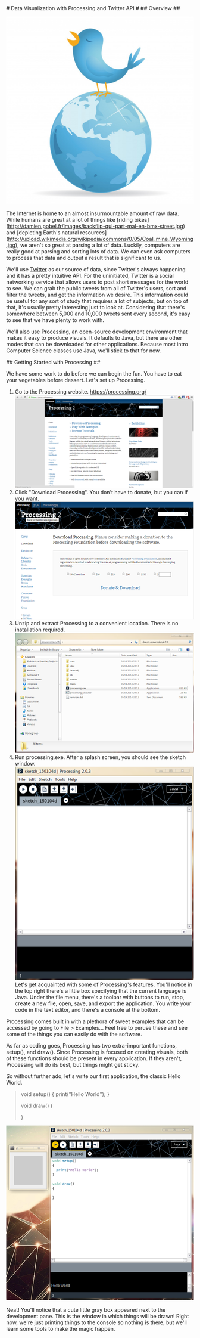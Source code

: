 <a name="Title" />
# Data Visualization with Processing and Twitter API #

<a name="Overview" />
## Overview ##

![twitter_globe](images/twitter_globe.jpg?raw=true)

The Internet is home to an almost insurmountable amount of raw data. While humans are great at a lot of things like [riding bikes] (http://damien.pobel.fr/images/backflip-qui-part-mal-en-bmx-street.jpg) and [depleting Earth's natural resources] (http://upload.wikimedia.org/wikipedia/commons/0/05/Coal_mine_Wyoming.jpg), we aren't so great at parsing a lot of data. Luckily, computers are really good at parsing and sorting lots of data. We can even ask computers to process that data and output a result that is significant to us. 

We'll use [Twitter](http://twitter.com) as our source of data, since Twitter's always happening and it has a pretty intuitive API. For the uninitiated, Twitter is a social networking service that allows users to post short messages for the world to see. We can grab the public tweets from all of Twitter's users, sort and filter the tweets, and get the information we desire. This information could be useful for any sort of study that requires a lot of subjects, but on top of that, it's usually pretty interesting just to look at. Considering that there's somewhere between 5,000 and 10,000 tweets sent every second, it's easy to see that we have plenty to work with. 

We'll also use [Processing](https://processing.org/), an open-source development environment that makes it easy to produce visuals. It defaults to Java, but there are other modes that can be downloaded for other applications. Because most intro Computer Science classes use Java, we'll stick to that for now. 

<!--- For other examples of data visualizations, I suggest you check out the [DataIsBeautiful Subreddit](http://www.reddit.com/r/dataisbeautiful). It's a great community and can spark inspiration for projects. Do something awesome. --->

<a name="Processing Intro">
## Getting Started with Processing ##

We have some work to do before we can begin the fun. You have to eat your vegetables before dessert. Let's set up Processing. 

1. Go to the Processing website. https://processing.org/ ![processing_website](images/processing_website.png)
2. Click "Download Processing". You don't have to donate, but you can if you want. ![download_processing](images/download_processing.png)
3. Unzip and extract Processing to a convenient location. There is no installation required. ![processing_folder](images/processing_folder.png)
4. Run processing.exe. After a splash screen, you should see the sketch window. ![processing_sketch](images/processing_sketch.png) 
Let's get acquainted with some of Processing's features. You'll notice in the top right there's a little box specifying that the current language is Java. Under the file menu, there's a toolbar with buttons to run, stop, create a new file, open, save, and export the application. You write your code in the text editor, and there's a console at the bottom. 

Processing comes built in with a plethora of sweet examples that can be accessed by going to File > Examples... Feel free to peruse these and see some of the things you can easily do with the software. 

As far as coding goes, Processing has two extra-important functions, setup(), and draw(). Since Processing is focused on creating visuals, both of these functions should be present in every application. If they aren't, Processing will do its best, but things might get sticky. 

So without further ado, let's write our first application, the classic Hello World. 

> void setup()
> {
>  print("Hello World");
> }
>
> void draw()
> {
>   
> }

![hello_world](images/hello_world.png)

Neat! You'll notice that a cute little gray box appeared next to the development pane. This is the window in which things will be drawn! Right now, we're just printing things to the console so nothing is there, but we'll learn some tools to make the magic happen. 